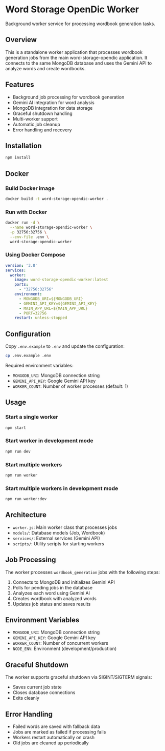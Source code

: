 # Word Storage OpenDic Worker

Background worker service for processing wordbook generation tasks.

## Overview

This is a standalone worker application that processes wordbook generation jobs from the main word-storage-opendic application. It connects to the same MongoDB database and uses the Gemini API to analyze words and create wordbooks.

## Features

- Background job processing for wordbook generation
- Gemini AI integration for word analysis
- MongoDB integration for data storage
- Graceful shutdown handling
- Multi-worker support
- Automatic job cleanup
- Error handling and recovery

## Installation

```bash
npm install
```

## Docker

### Build Docker image
```bash
docker build -t word-storage-opendic-worker .
```

### Run with Docker
```bash
docker run -d \
  --name word-storage-opendic-worker \
  -p 32756:32756 \
  --env-file .env \
  word-storage-opendic-worker
```

### Using Docker Compose
```yaml
version: '3.8'
services:
  worker:
    image: word-storage-opendic-worker:latest
    ports:
      - "32756:32756"
    environment:
      - MONGODB_URI=${MONGODB_URI}
      - GEMINI_API_KEY=${GEMINI_API_KEY}
      - MAIN_APP_URL=${MAIN_APP_URL}
      - PORT=32756
    restart: unless-stopped
```

## Configuration

Copy `.env.example` to `.env` and update the configuration:

```bash
cp .env.example .env
```

Required environment variables:
- `MONGODB_URI`: MongoDB connection string
- `GEMINI_API_KEY`: Google Gemini API key
- `WORKER_COUNT`: Number of worker processes (default: 1)

## Usage

### Start a single worker
```bash
npm start
```

### Start worker in development mode
```bash
npm run dev
```

### Start multiple workers
```bash
npm run worker
```

### Start multiple workers in development mode
```bash
npm run worker:dev
```

## Architecture

- `worker.js`: Main worker class that processes jobs
- `models/`: Database models (Job, Wordbook)
- `services/`: External services (Gemini API)
- `scripts/`: Utility scripts for starting workers

## Job Processing

The worker processes `wordbook_generation` jobs with the following steps:

1. Connects to MongoDB and initializes Gemini API
2. Polls for pending jobs in the database
3. Analyzes each word using Gemini AI
4. Creates wordbook with analyzed words
5. Updates job status and saves results

## Environment Variables

- `MONGODB_URI`: MongoDB connection string
- `GEMINI_API_KEY`: Google Gemini API key
- `WORKER_COUNT`: Number of concurrent workers
- `NODE_ENV`: Environment (development/production)

## Graceful Shutdown

The worker supports graceful shutdown via SIGINT/SIGTERM signals:
- Saves current job state
- Closes database connections
- Exits cleanly

## Error Handling

- Failed words are saved with fallback data
- Jobs are marked as failed if processing fails
- Workers restart automatically on crash
- Old jobs are cleaned up periodically